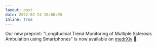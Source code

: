 ```yaml
---
layout: post
date: 2022-02-24 10:00:00
inline: true
---
```


Our new preprint: "Longitudinal Trend Monitoring of Multiple Sclerosis Ambulation using Smartphones" is now available on <a href="https://www.medrxiv.org/content/10.1101/2022.02.21.22270745v1" target="blank">medrXiv</a> 📢.